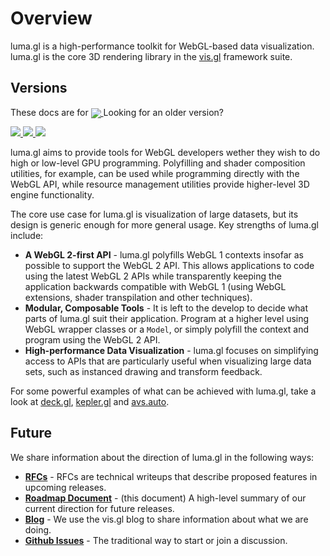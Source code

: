 # Overview

luma.gl is a high-performance toolkit for WebGL-based data visualization. luma.gl is the core 3D rendering library in the [vis.gl](http://vis.gl/) framework suite.

## Versions

These docs are for
<a href="https://github.com/visgl/luma.gl/blob/8.1-release/docs">
<img style="margin-bottom: -4px" src="https://img.shields.io/badge/luma.gl-v8.1-brightgreen.svg?style=flat-square" />
</a> Looking for an older version?

<a href="https://github.com/visgl/luma.gl/blob/8.0-release/docs">
  <img src="https://img.shields.io/badge/v-8.0-green.svg?style=flat-square" />
</a>
<a href="https://github.com/visgl/luma.gl/blob/7.0-release/docs">
  <img src="https://img.shields.io/badge/v-7.0-green.svg?style=flat-square" />
</a>
<a href="https://github.com/visgl/luma.gl/blob/6.0-release/docs">
  <img src="https://img.shields.io/badge/v-6.0-green.svg?style=flat-square" />
</a>

luma.gl aims to provide tools for WebGL developers wether they wish to do high or low-level GPU programming. Polyfilling and shader composition utilities, for example, can be used while programming directly with the WebGL API, while resource management utilities provide higher-level 3D engine functionality.

The core use case for luma.gl is visualization of large datasets, but its design is generic enough for more general usage. Key strengths of luma.gl include:

- **A WebGL 2-first API** - luma.gl polyfills WebGL 1 contexts insofar as possible to support the WebGL 2 API. This allows applications to code using the latest WebGL 2 APIs while transparently keeping the application backwards compatible with WebGL 1 (using WebGL extensions, shader transpilation and other techniques).
- **Modular, Composable Tools** - It is left to the develop to decide what parts of luma.gl suit their application. Program at a higher level using WebGL wrapper classes or a `Model`, or simply polyfill the context and program using the WebGL 2 API.
- **High-performance Data Visualization** - luma.gl focuses on simplifying access to APIs that are particularly useful when visualizing large data sets, such as instanced drawing and transform feedback.

For some powerful examples of what can be achieved with luma.gl, take a look at [deck.gl](http://deck.gl/#/), [kepler.gl](https://kepler.gl/) and [avs.auto](https://avs.auto/#/).

## Future

We share information about the direction of luma.gl in the following ways:

- **[RFCs](https://github.com/visgl/luma.gl/tree/master/dev-docs/RFCs)** - RFCs are technical writeups that describe proposed features in upcoming releases.
- **[Roadmap Document](https://luma.gl/#/documentation/overview/roadmap)** - (this document) A high-level summary of our current direction for future releases.
- **[Blog](https://medium.com/@vis.gl)** - We use the vis.gl blog to share information about what we are doing.
- **[Github Issues](https://github.com/visgl/luma.gl/issues)** - The traditional way to start or join a discussion.
